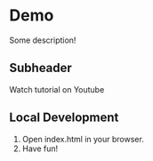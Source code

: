 # Demo

Some description!

## Subheader

Watch tutorial on Youtube

## Local Development

1. Open index.html in your browser.
2. Have fun!